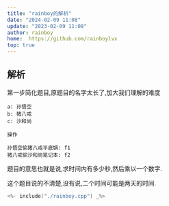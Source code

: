 ```yaml
---
title: "rainboy的解析"
date: "2024-02-09 11:08"
update: "2023-02-09 11:08"
author: rainboy
home:  https://github.com/rainboylvx
top: true
---
```


## 解析

第一步简化题目,原题目的名字太长了,加大我们理解的难度

```
a: 孙悟空
b: 猪八戒
c: 沙和尚

操作

孙悟空偷猪八戒平底锅: f1
猪八戒偷沙和尚笔记本: f2
```

题目的意思也就是说,求时间内有多少秒,然后乘以一个数字.

这个题目说的不清楚,没有说,二个时间可能是两天的时间.

```cpp
<%- include("./rainboy.cpp") _%>
```


